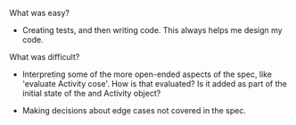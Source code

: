What was easy?
* Creating tests, and then writing code. This always helps me design my code.


What was difficult?
* Interpreting some of the more open-ended aspects of the spec, like 'evaluate Activity cose'. How is that evaluated? Is it added as part of the initial state of the and Activity object?

* Making decisions about edge cases not covered in the spec.

